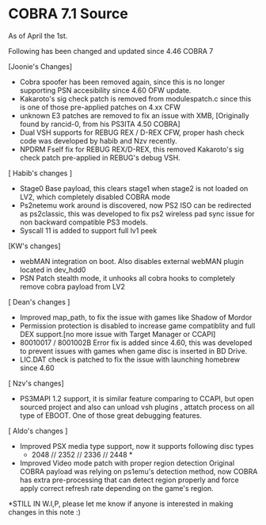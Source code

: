# COBRA 7.1 Source

As of April the 1st.

Following has been changed and updated since 4.46 COBRA 7

[Joonie's Changes]

* Cobra spoofer has been removed again, since this is no longer supporting PSN accesibility since 4.60 OFW update.
* Kakaroto's sig check patch is removed from modulespatch.c since this is one of those pre-applied patches on 4.xx CFW
* unknown E3 patches are removed to fix an issue with XMB, [Originally found by rancid-0, from his PS3ITA 4.50 COBRA]
* Dual VSH supports for REBUG REX / D-REX CFW, proper hash check code was developed by habib and Nzv recently. 
* NPDRM Fself fix for REBUG REX/D-REX, this removed Kakaroto's sig check patch pre-applied in REBUG's debug VSH.

[ Habib's changes ]

* Stage0 Base payload, this clears stage1 when stage2 is not loaded on LV2, which completely disabled COBRA mode
* Ps2netemu work around is discovered, now PS2 ISO can be redirected as ps2classic, this was developed to fix ps2 wireless pad sync issue for non backward compatible PS3 models.
* Syscall 11 is added to support full lv1 peek

[KW's changes]

* webMAN integration on boot. Also disables external webMAN plugin located in dev_hdd0
* PSN Patch stealth mode, it unhooks all cobra hooks to completely remove cobra payload from LV2

[ Dean's changes ] 

* Improved map_path, to fix the issue with games like Shadow of Mordor
* Permission protection is disabled to increase game compatiblity and full DEX support.[no more issue with Target Manager or CCAPI]
* 80010017 / 8001002B Error fix is added since 4.60, this was developed to prevent issues with games when game disc is inserted in BD Drive.
* LIC.DAT check is patched to fix the issue with launching homebrew since 4.60 

[ Nzv's changes]

* PS3MAPI 1.2 support, it is similar feature comparing to CCAPI, but open sourced project and also can unload vsh plugins , attatch process on all type of EBOOT.
   One of those great debugging features.
   
[ Aldo's changes ]

* Improved PSX media type support, now it supports following disc types
	* 2048 // 2352 // 2336 // 2448 *
* Improved Video mode patch with proper region detection
 Original COBRA payload was relying on ps1emu's detection method, now COBRA has extra pre-processing that can detect region properly and force apply correct refresh rate depending on the game's region.
 
*STILL IN W.I,P, please let me know if anyone is interested in making changes in this note :)
